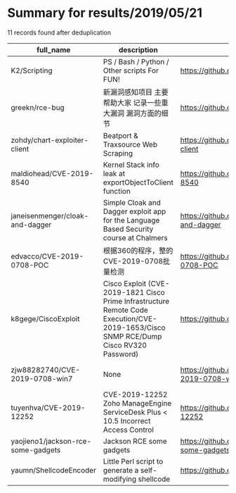 
# Summary for results/2019/05/21
    
11 records found after deduplication

| full_name | description | html_url | matched_list | matched_count | pushed_at | size | stargazers_count | language | forks_count | vul_ids |
|------------------------------------|----------------------------------------------------------------------------------------------------------------------------------------|-------------------------------------------------------|---------------------------------------------------------------------------|-----------------|---------------------------|--------|--------------------|------------|---------------|------------------------------------|
| K2/Scripting | PS / Bash / Python / Other scripts For FUN! | https://github.com/K2/Scripting | ['exploit'] | 1 | 2019-05-21 05:22:24+00:00 | 1438 | 51 | PowerShell | 6 | [] |
| greekn/rce-bug | 新漏洞感知项目 主要帮助大家 记录一些重大漏洞 漏洞方面的细节 | https://github.com/greekn/rce-bug | ['rce'] | 1 | 2019-05-21 02:56:06+00:00 | 17725 | 203 | Python | 52 | [] |
| zohdy/chart-exploiter-client | Beatport & Traxsource Web Scraping | https://github.com/zohdy/chart-exploiter-client | ['exploit'] | 1 | 2019-05-21 16:05:54+00:00 | 102 | 0 | HTML | 0 | [] |
| maldiohead/CVE-2019-8540 | Kernel Stack info leak at exportObjectToClient function | https://github.com/maldiohead/CVE-2019-8540 | ['cve-2'] | 1 | 2019-05-21 08:32:39+00:00 | 14 | 40 | C | 16 | ['CVE-2019-8540'] |
| janeisenmenger/cloak-and-dagger | Simple Cloak and Dagger exploit app for the Language Based Security course at Chalmers | https://github.com/janeisenmenger/cloak-and-dagger | ['exploit'] | 1 | 2019-05-21 14:32:38+00:00 | 135 | 0 | Kotlin | 0 | [] |
| edvacco/CVE-2019-0708-POC | 根据360的程序，整的CVE-2019-0708批量检测 | https://github.com/edvacco/CVE-2019-0708-POC | ['cve poc', 'cve-2'] | 2 | 2019-05-21 07:51:09+00:00 | 6180 | 0 | Python | 8 | ['CVE-2019-0708'] |
| k8gege/CiscoExploit | Cisco Exploit (CVE-2019-1821 Cisco Prime Infrastructure Remote Code Execution/CVE-2019-1653/Cisco SNMP RCE/Dump Cisco RV320 Password) | https://github.com/k8gege/CiscoExploit | ['0day', 'cve poc', 'exploit', 'rce', 'rce poc', 'remote code execution'] | 6 | 2019-05-21 14:52:36+00:00 | 1473 | 82 | Python | 48 | ['CVE-2019-1653', 'CVE-2019-1821'] |
| zjw88282740/CVE-2019-0708-win7 | None | https://github.com/zjw88282740/CVE-2019-0708-win7 | ['cve-2'] | 1 | 2019-05-21 13:17:42+00:00 | 19 | 0 | Python | 1 | ['CVE-2019-0708'] |
| tuyenhva/CVE-2019-12252 | CVE-2019-12252 Zoho ManageEngine ServiceDesk Plus < 10.5 Incorrect Access Control | https://github.com/tuyenhva/CVE-2019-12252 | ['cve-2'] | 1 | 2019-05-21 17:01:51+00:00 | 1 | 0 | | 0 | ['CVE-2019-12252'] |
| yaojieno1/jackson-rce-some-gadgets | Jackson RCE some gadgets | https://github.com/yaojieno1/jackson-rce-some-gadgets | ['rce'] | 1 | 2019-05-21 17:03:19+00:00 | 5 | 0 | Java | 0 | [] |
| yaumn/ShellcodeEncoder | Little Perl script to generate a self-modifying shellcode | https://github.com/yaumn/ShellcodeEncoder | ['shellcode'] | 1 | 2019-05-21 20:21:22+00:00 | 2 | 0 | Perl | 0 | [] |
